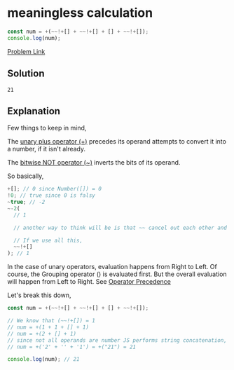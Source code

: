 # meaningless calculation

```js
const num = +(~~!+[] + ~~!+[] + [] + ~~!+[]);
console.log(num);
```

[Problem Link](https://bigfrontend.dev/quiz/meaningless-calculation)

## Solution

```
21
```

## Explanation

Few things to keep in mind,

The [unary plus operator (+)](https://developer.mozilla.org/en-US/docs/Web/JavaScript/Reference/Operators/Unary_plus) precedes its operand attempts to convert it into a number, if it isn't already.

The [bitwise NOT operator (~)](https://developer.mozilla.org/en-US/docs/Web/JavaScript/Reference/Operators/Bitwise_NOT#description) inverts the bits of its operand.

So basically,

```js
+[]; // 0 since Number([]) = 0
!0; // true since 0 is falsy
~true; // -2
~-2(
  // 1

  // another way to think will be is that ~~ cancel out each other and Number(true) is 1

  // If we use all this,
  ~~!+[]
); // 1
```

In the case of unary operators, evaluation happens from Right to Left. Of course, the Grouping operator () is evaluated first. But the overall evaluation will happen from Left to Right. See [Operator Precedence](https://developer.mozilla.org/en-US/docs/Web/JavaScript/Reference/Operators/Operator_Precedence#table)

Let's break this down,

```js
const num = +(~~!+[] + ~~!+[] + [] + ~~!+[]);

// We know that (~~!+[]) = 1
// num = +(1 + 1 + [] + 1)
// num = +(2 + [] + 1)
// since not all operands are number JS performs string concatenation, String([]) = ""
// num = +('2' + '' + '1') = +("21") = 21

console.log(num); // 21
```
